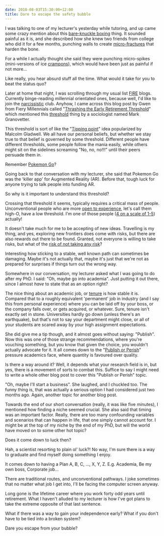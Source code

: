 ```yaml
---
date: 2018-08-03T15:30:00+12:00
title: Dare to escape the safety bubble
---
```


I was talking to one of my lecturer's yesterday while tutoring, and up came some crazy mention about this [bare-knuckle boxing](https://en.wikipedia.org/wiki/Bare-knuckle_boxing) thing.
It sounded painful as it is, and she described how she knew two friends from college who did it for a few months, punching walls to create [micro-fractures](https://en.wikipedia.org/wiki/Microfracture_surgery#Use_in_professional_sports) that harden the bone.

For a while I actually thought she said they were punching micro-spikes (mini-versions of ice [crampons](https://en.wikipedia.org/wiki/Crampons)), which would have been just as painful if not more...

Like really, you hear absurd stuff all the time.
What would it take for you to beat the status quo?

Later at home that night, I was scrolling through my usual list [FIRE](https://rockstarfinance.com/history-of-financial-independence-early-retirement-movement/) blogs.
Currently binge-reading millennial orientated ones, because well, I'd like to join the [narcissistic](https://en.wikipedia.org/wiki/Millennials#Traits) club.
Anyhow, I came across this blog post by Gwen from Fiery Millennials called "[Thrashing the Early Retirement Threshold](https://www.fierymillennials.com/thrashing-early-retirement-threshold/)" which mentioned this [threshold](https://doi.org/10.1086/226707) thing by a sociologist named Mark Granovetter.

This threshold is sort of like the  "[Tipping point](https://en.wikipedia.org/wiki/The_Tipping_Point)" idea popularized by Malcolm Gladwell.
We all have our personal beliefs, but whether we stay true to that belief is governed by some threshold.
Different people have different thresholds, some people follow the mania easily, while others might sit on the sidelines screaming "No, no, no!!!" until their peers persuade them in.

Remember [Pokemon Go](https://en.wikipedia.org/wiki/Pok%C3%A9mon_Go)?

Going back to that conversation with my lecturer, she said that Pokemon Go was the 'killer app' for Augmented Reality (AR).
Before that, tough luck for anyone trying to talk people into funding AR.

So why is it important to understand this threshold?

Crossing that threshold it seems, typically requires a critical mass of people.
Unconventional people who are more [open to experience](https://en.wikipedia.org/wiki/Openness_to_experience), let's call them high-O, have a low threshold.
I'm one of those people ([4 on a scale of 1-5](http://hexaco.org/hexaco-online)) actually!

It doesn't take much for me to be accepting of new ideas.
Travelling is my thing, and yes, exploring new frontiers does come with risks, but there are also rewards out there to be found.
Granted, not everyone is willing to take risks, but what of the [risk of not taking any risk](https://wealthandrisk.nz/investing-too-safely/)?

Interesting how sticking to a stable, well known path can sometimes be damaging.
Maybe it's not actually that, maybe it's just that we're not as prepared for surprises if things turn out the wrong way.

Somewhere in our conversation, my lecturer asked what I was going to do after my PhD.
I said: "Oh, maybe go into academia".
Just putting it out there, since I almost *have* to state that as an option right?

The nice thing about an academic job, or [tenure](https://en.wikipedia.org/wiki/Academic_tenure) is how stable it is.
Compared that to a roughly equivalent 'permanent' job in industry (and I say this from personal experience) where you can be laid off by your boss, or the company falls over, or gets acquired, or whatever.
Sure, tenure isn't exactly set in stone.
Universities hardly go down (unless there's an earthquake), but that's not to say your department might close, or all of your students are scared away by your high assignment expectations.

She did give me a tip though, and it almost goes without saying: "Publish".
Now this was one of those strange recommendations, where you're vouching something, but you know that given the choice, you wouldn't actually advocate for it.
It all comes down to the "[Publish or Perish](https://en.wikipedia.org/wiki/Publish_or_perish)" pressure academics face, where quantity is favoured over quality.

Is there a way around it?
Well, it depends what your research field is in, but yes, there is a movement of sorts to combat this.
Suffice to say I might need to write a whole other blog post to cover this "Publish or Perish" topic.

"Oh, maybe I'll start a business".
She laughed, and I chuckled too.
The funny thing is, that was actually a serious option I had considered just two months ago.
Again, another topic for another blog post.

Towards the end of our short conversation (really, it was like five minutes), I mentioned how finding a niche seemed crucial.
She also said that timing was an important factor.
Really, there are too many confounding variables and scenarios that can happen in life, that one simply cannot account for.
I might be at the top of my niche by the end of my PhD, but will the world have moved on to some other hot topic?

Does it come down to luck then?

Hah, a scientist resorting to plain ol' luck?!
No way, I'm sure there is a way to graduate and find myself doing something I enjoy.

It comes down to having a Plan A, B, C, ..., X, Y, Z.
E.g. Academia, Be my own boss, Corporate job...

There are traditional routes, and unconventional pathways.
I joke sometimes that no matter what job I get into, I'll be facing the computer screen anyway.

Long gone is the lifetime career where you work forty odd years until retirement.
What I haven't alluded to my lecturer is how I've got plans to take the extreme opposite of that last sentence.

What if there was a way to gain your independence early?
What if you don't have to be tied into a broken system?

Dare you escape from your bubble?
